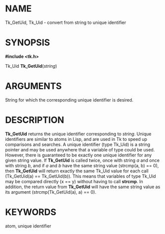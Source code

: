 # NAME

Tk_GetUid, Tk_Uid - convert from string to unique identifier

# SYNOPSIS

**#include \<tk.h\>**

Tk_Uid **Tk_GetUid**(*string*)

# ARGUMENTS

String for which the corresponding unique identifier is desired.

# DESCRIPTION

**Tk_GetUid** returns the unique identifier corresponding to *string*.
Unique identifiers are similar to atoms in Lisp, and are used in Tk to
speed up comparisons and searches. A unique identifier (type Tk_Uid) is
a string pointer and may be used anywhere that a variable of type could
be used. However, there is guaranteed to be exactly one unique
identifier for any given string value. If **Tk_GetUid** is called twice,
once with string *a* and once with string *b*, and if *a* and *b* have
the same string value (strcmp(a, b) == 0), then **Tk_GetUid** will
return exactly the same Tk_Uid value for each call (Tk_GetUid(a) ==
Tk_GetUid(b)). This means that variables of type Tk_Uid may be compared
directly (x == y) without having to call **strcmp**. In addition, the
return value from **Tk_GetUid** will have the same string value as its
argument (strcmp(Tk_GetUid(a), a) == 0).

# KEYWORDS

atom, unique identifier

<!---
Copyright (c) 1990 The Regents of the University of California
Copyright (c) 1994-1996 Sun Microsystems, Inc
-->

